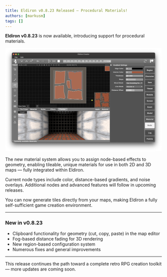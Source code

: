 ```yaml
---
title: Eldiron v0.8.23 Released — Procedural Materials!
authors: [markusm]
tags: []
---
```


<!-- truncate -->

**Eldiron v0.8.23** is now available, introducing support for procedural materials.

![Material](/img/screenshots/materials.png)

The new material system allows you to assign node-based effects to geometry, enabling tileable, unique materials for use in both 2D and 3D maps — fully integrated within Eldiron.

Current node types include color, distance-based gradients, and noise overlays. Additional nodes and advanced features will follow in upcoming releases.

You can now generate tiles directly from your maps, making Eldiron a fully self-sufficient game creation environment.

---

### New in v0.8.23

- Clipboard functionality for geometry (cut, copy, paste) in the map editor
- Fog-based distance fading for 3D rendering
- New region-based configuration system
- Numerous fixes and general improvements

---

This release continues the path toward a complete retro RPG creation toolkit — more updates are coming soon.
